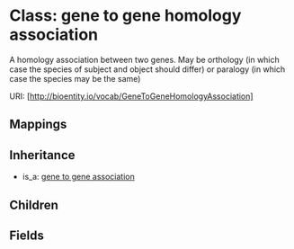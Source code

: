 # Class: gene to gene homology association


A homology association between two genes. May be orthology (in which case the species of subject and object should differ) or paralogy (in which case the species may be the same)

URI: [http://bioentity.io/vocab/GeneToGeneHomologyAssociation]
## Mappings

## Inheritance

 *  is_a: [gene to gene association](GeneToGeneAssociation.md)
## Children

## Fields

